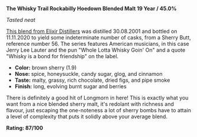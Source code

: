 **The Whisky Trail Rockabilly Hoedown Blended Malt 19 Year / 45.0%**

*Tasted neat*

[This blend from Elixir Distillers](https://www.whiskybase.com/whiskies/whisky/184935/blended-malt-scotch-whisky-2001-eld) was distilled 30.08.2001 and bottled on 11.11.2020 to yield some indeterminate number of casks, from a Sherry Butt, reference number 56.  The series features American musicians, in this case Jerry Lee Lauter and the pun "Whole Lotta Whisky Goin' On" and a quote "Whisky is a bond for friendship" on the label.  

* **Color:** brown sherry (1.9)
* **Nose:** spice, honeysuckle, candy sugar, glog, and cinnamon
* **Taste:** malty, grassy, rich chocolate, dried figs, and pipe smoke 
* **Finish:** long, evolving burnt sugar and berries

There is definitely a good hit of Longmorn in here!  This is exactly what you want from a nice blended sherry malt, it's redolant with richness and flavour, just escaping the one-noteness a lot of sherry bombs have to attain a level of complexity that puts it solidly above your average blend.

**Rating: 87/100**